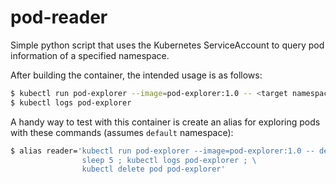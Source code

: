 # pod-reader

Simple python script that uses the Kubernetes ServiceAccount to query pod information of a specified namespace.

After building the container, the intended usage is as follows:

```bash
$ kubectl run pod-explorer --image=pod-explorer:1.0 -- <target namespace>
$ kubectl logs pod-explorer
```

A handy way to test with this container is create an alias for exploring pods with these commands (assumes `default` namespace):

```bash
$ alias reader='kubectl run pod-explorer --image=pod-explorer:1.0 -- default ; \
                sleep 5 ; kubectl logs pod-explorer ; \
                kubectl delete pod pod-explorer'
```

